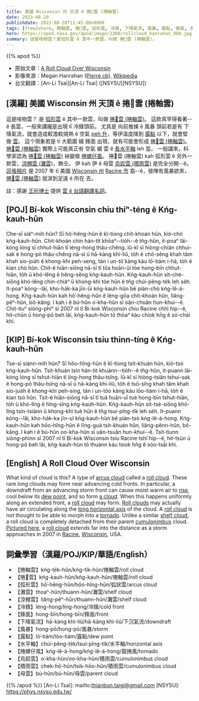 ```yaml
---
title: 美國 Wisconsin 州 天頂 ê 捲𩛩雲 (捲軸雲)
date: 2023-08-20
publishdate: 2023-08-20T11:45:00+0800
tags: [free2share, 捲軸雲, 捲𩛩雲, 弧形雲, 冷鋒, 下降氣流, 風暴, 露點, 鋒面, 水平軸, 捲螺仔風, 灘雲, 涼棚雲, 烏腳雲, 積雨雲, 母雲]
hero: https://apod.nasa.gov/apod/image/2308/rollcloud_hanrahan_960.jpg
summary: 這是啥物雲？是弧形雲 ê 其中一款雲，叫做 捲𩛩雲 (捲軸雲)。
---
```


{{% apod %}}

- 原始文章：[A Roll Cloud Over Wisconsin](https://apod.nasa.gov/apod/ap230820.html)
- 影像來源：Megan Hanrahan ([Pierre cb](https://commons.wikimedia.org/wiki/User:Pierre_cb)), [Wikipedia](https://en.wikipedia.org/wiki/File:Roll-Cloud-Racine.jpg)
- 台文翻譯：[An-Li Tsai][An-Li Tsai] ([NSYSU][NSYSU])

## [漢羅] 美國 Wisconsin 州 天頂 ê 捲𩛩雲 (捲軸雲)
這是啥物雲？
是 [弧形雲][arcus cloud] ê 其中一款雲，叫做 [捲𩛩雲 (捲軸雲)][roll cloud 1]。
這款真罕得看著--ê 長雲，一般來講攏是出現 tī 冷鋒頭前。
尤其是 向前推捒 ê 風暴 頭前若是有 下降氣流，就會造成較澹較燒熱 ê 空氣 [peh 升][rise]，等伊溫度降到 [露點][dew point] 以下，就會堅做 [雲][a cloud]。
這个現象若是 tī 大範圍 綴 鋒面 出現，就有可能會形成 [捲𩛩雲 (捲軸雲)][roll cloud 2]。
[捲𩛩雲 (捲軸雲)][Roll clouds] 實際上可能真正有 空氣 綴 雲 ê [長水平軸][long horizontal axis] leh 踅。
一般講來，科學家認為 [捲𩛩雲 (捲軸雲)][roll cloud 3] 袂變做 [捲螺仔風][tornado]。
捲𩛩雲 (捲軸雲) kah 弧形雲 ê 另外一款雲，[涼棚雲 (灘雲)][shelf cloud]，無仝。
伊 kah 伊 ê 母雲 [烏跤雲 (積雨雲)][cumulonimbus] 是完全分開--ê。
[這張相片][Pictured here] 是 2007 年 tī 美國 [Wisconsin 州][Wisconsin] [Racine 市][Racine] 翕--ê，彼陣有風暴欲來，[捲𩛩雲 (捲軸雲)][roll cloud 4] 就湠到足遠 ê 所在 去。

註：感謝 [王珩博士](https://www.facebook.com/profile.php?id=100000992932275) 提供 [雲 ê 台語翻譯名詞](https://www.facebook.com/permalink.php?story_fbid=pfbid02jA6wxtB4grHLyTQp4s1WHCeLr45GcR1ifR1wp59448BiHvwo6G6fUoUUnSJ2hst3l&id=100093530741823)。

## [POJ] Bí-kok Wisconsin chiu thiⁿ-téng ê Kńg-kauh-hûn
Che-sī siáⁿ-mih hûn?
Sī hô͘-hêng-hûn ê kî-tiong chi̍t-khoán hûn, kiò-chò kńg-kauh-hûn.
Chit-khoán chin hán-tit khòaⁿ--tio̍h--ê tn̂g-hûn, it-poaⁿ lâi-kóng lóng sī chhut-hiān tī léng-hong thâu-chêng.
Iû-kî sī hiòng-chiân chhui-sak ê hong-pō thâu-chêng nā-sī ū hā-kàng khì-liû, to̍h ē chō-sêng khah tâm khah sio-joa̍h ê khong-khì peh-seng, tán i un-tō͘ kàng kàu lō͘-tiám í-hā, to̍h ē kian chò hûn.
Chit-ê hiān-siōng nā-sī tī tōa hoān-ûi tòe hong-bīn chhut-hiān, to̍h ū khó-lêng ē hêng-sêng kńg-kauh-hûn.
Kńg-kauh-hûn si̍t-chè-siōng khó-lêng chin-chiàⁿ ū khong-khì tòe hûn ê tn̂g chúi-pêng-te̍k leh se̍h.
It-poaⁿ kóng--lâi, kho-ha̍k-ka jīn-ûi kńg-kauh-hûn bē piàn-chò kńg-lê-á-hong.
Kńg-kauh-hûn kah hô͘-hêng-hûn ê lēng-gōa chi̍t-khoán hûn, liâng-pêⁿ-hûn, bô-kâng.
I kah i ê bú-hûn o͘-kha-hûn sī oân-choân hun-khui--ê.
Chit-tiuⁿ siòng-phìⁿ sī 2007 nî tī Bí-kok Wisconsin chiu Racine chhī hip--ê, hit-chūn ū hong-pō beh lâi, kńg-kauh-hûn tō thòaⁿ kàu chiok hn̄g ê só͘-chāi khì.

## [KIP] Bí-kok Wisconsin tsiu thinn-tíng ê Kńg-kauh-hûn
Tse-sī siánn-mih hûn?
Sī hôo-hîng-hûn ê kî-tiong tsi̍t-khuán hûn, kiò-tsò kńg-kauh-hûn.
Tsit-khuán tsin hán-tit khuànn--tio̍h--ê tn̂g-hûn, it-puann lâi-kóng lóng sī tshut-hiān tī líng-hong thâu-tsîng.
Iû-kî sī hiòng-tsiân tshui-sak ê hong-pō thâu-tsîng nā-sī ū hā-kàng khì-liû, to̍h ē tsō-sîng khah tâm khah sio-jua̍h ê khong-khì peh-sing, tán i un-tōo kàng kàu lōo-tiám í-hā, to̍h ē kian tsò hûn.
Tsit-ê hiān-siōng nā-sī tī tuā huān-uî tuè hong-bīn tshut-hiān, to̍h ū khó-lîng ē hîng-sîng kńg-kauh-hûn.
Kńg-kauh-hûn si̍t-tsè-siōng khó-lîng tsin-tsiànn ū khong-khì tuè hûn ê tn̂g tsuí-pîng-ti̍k leh se̍h.
It-puann kóng--lâi, kho-ha̍k-ka jīn-uî kńg-kauh-hûn bē piàn-tsò kńg-lê-á-hong.
Kńg-kauh-hûn kah hôo-hîng-hûn ê līng-guā tsi̍t-khuán hûn, liâng-pênn-hûn, bô-kâng.
I kah i ê bú-hûn oo-kha-hûn sī uân-tsuân hun-khui--ê.
Tsit-tiunn siòng-phìnn sī 2007 nî tī Bí-kok Wisconsin tsiu Racine tshī hip--ê, hit-tsūn ū hong-pō beh lâi, kńg-kauh-hûn tō thuànn kàu tsiok hn̄g ê sóo-tsāi khì.

## [English] A Roll Cloud Over Wisconsin
What kind of cloud is this?
A type of [arcus cloud][arcus cloud] called a [roll cloud][roll cloud 1].
These rare long clouds may form near advancing cold fronts.
In particular, a downdraft from an advancing storm front can cause moist warm air to [rise][rise], cool below its [dew point][dew point], and so form [a cloud][a cloud].
When this happens uniformly along an extended front, a [roll cloud][roll cloud 2] may form.
[Roll clouds][Roll clouds] may actually have air circulating along the [long horizontal axis][long horizontal axis] of the cloud.
A [roll cloud][roll cloud 3] is not thought to be able to morph into a [tornado][tornado].
Unlike a similar [shelf cloud][shelf cloud], a roll cloud is completely detached from their parent [cumulonimbus][cumulonimbus] cloud.
[Pictured here][Pictured here], a [roll cloud][roll cloud 4] extends far into the distance as a storm approaches in 2007 in [Racine][Racine], [Wisconsin][Wisconsin], USA.

## 詞彙學習（漢羅/POJ/KIP/華語/English）
- 【捲軸雲】kńg-te̍k-hûn/kńg-ti̍k-hûn/捲軸雲/roll cloud
- 【捲𩛩雲】kńg-kauh-hûn/kńg-kauh-hûn/捲軸雲/roll cloud
- 【弧形雲】hô͘-hêng-hûn/hôo-hîng-hûn/弧狀雲/arcus cloud
- 【灘雲】thoaⁿ-hûn/thuann-hûn/灘雲/shelf cloud
- 【涼棚雲】liâng-pêⁿ-hûn/thuann-hûn/灘雲/shelf cloud
- 【冷鋒】léng-hong/líng-hong/冷鋒/cold front
- 【鋒面】hong-bīn/hong-bīn/鋒面/front
- 【下降氣流】hā-kàng khì-liû/hā-kàng khì-liû/下沉氣流/downdraft
- 【風暴】hong-pō/hong-pō/風暴/storm
- 【露點】lō͘-tiám/lōo-tiám/露點/dew point
- 【水平軸】chúi-pêng-te̍k/tsuí-pîng-ti̍k/水平軸/horizontal axis
- 【捲螺仔風】kńg-lê-á-hong/kńg-lê-á-hong/龍捲風/tornado
- 【烏跤雲】o͘-kha-hûn/oo-kha-hûn/積雨雲/cumulonimbus cloud
- 【積雨雲】chek-hō͘-hûn/tsik-hōo-hûn/積雨雲/cumulonimbus cloud
- 【母雲】bú-hûn/bú-hûn/母雲/parent cloud

{{% /apod %}}
[An-Li Tsai]: mailto:thianbun.taigi@gmail.com
[NSYSU]: https://phys.nsysu.edu.tw/

[copyright]: https://apod.nasa.gov/apod/fap/lib/about_apod.html#srapply
[License]: https://creativecommons.org/licenses/by/2.0/

[arcus cloud]:https://en.wikipedia.org/wiki/Arcus_cloud
[roll cloud 1]:https://epod.usra.edu/blog/2011/11/roll-cloud-shelf-cloud.html
[rise]:http://neveryetmelted.com/wp-content/uploads/2013/09/LaundryCat.gif
[dew point]:https://en.wikipedia.org/wiki/Dew_point
[a cloud]:https://www.youtube.com/watch?v=hKI2Atj08Xk
[roll cloud 2]:http://en.wikipedia.org/wiki/Roll_cloud
[Roll clouds]:https://apod.nasa.gov/apod/ap090824.html
[long horizontal axis]:https://apod.nasa.gov/apod/ap060117.html
[roll cloud 3]:http://www.weatherscapes.com/album.php?cat=clouds&subcat=roll_cloud
[tornado]:https://apod.nasa.gov/apod/ap050613.html
[shelf cloud]:https://apod.nasa.gov/apod/ap080122.html
[cumulonimbus]:http://ww2010.atmos.uiuc.edu/(Gh)/guides/mtr/cld/cldtyp/vrt/cb.rxml
[Pictured here]:http://commons.wikimedia.org/wiki/File:Roll-Cloud-Racine.jpg
[roll cloud 4]:https://epod.usra.edu/blog/2006/04/lovelock-roll-cloud.html
[Racine]:https://youtu.be/b2ezPLnsRxk
[Wisconsin]:https://en.wikipedia.org/wiki/Wisconsin
